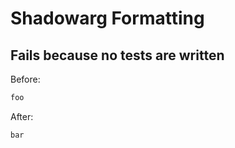 <!-- gen:mayoverwrite -->
# Shadowarg Formatting

## Fails because no tests are written

Before:
```ruby
foo
```

After:
```ruby
bar
```

